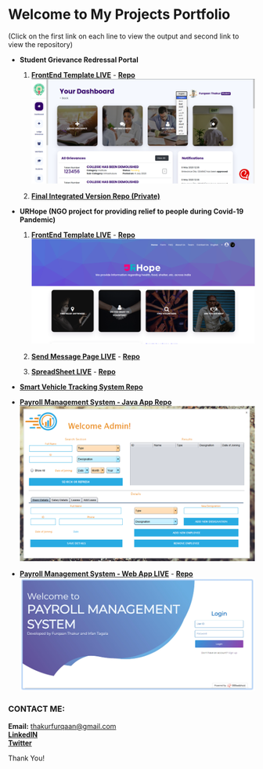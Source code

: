 # Welcome to My Projects Portfolio

(Click on the first link on each line to view the output and second link to view the repository)

- **Student Grievance Redressal Portal**
  1. **[FrontEnd Template LIVE](https://thakurfurqaan.github.io/SGRSFrontEnd/)** - **[Repo](https://github.com/thakurfurqaan/SGRSFrontEnd/)**
  ![alt text](https://github.com/thakurfurqaan/Projects/blob/master/Screenshots/Screenshot%20from%202020-07-31%2018-43-23.png)
  
  2. **[Final Integrated Version Repo (Private)](https://github.com/thakurfurqaan/SGRSFinal/)** 

- **URHope (NGO project for providing relief to people during Covid-19 Pandemic)**
  1. **[FrontEnd Template LIVE](https://thakurfurqaan.github.io/URHope/)** - **[Repo](https://github.com/thakurfurqaan/URHope/)**
  ![alt text](https://github.com/thakurfurqaan/Projects/blob/master/Screenshots/Screenshot%20from%202020-08-23%2017-25-42.png)
  
  2. **[Send Message Page LIVE](https://thakurfurqaan.github.io/URHopeSendMessage/)** - **[Repo](https://github.com/thakurfurqaan/URHopeSendMessage/)**
  
  3. **[SpreadSheet LIVE](https://thakurfurqaan.github.io/URHopeSheet/)** - **[Repo](https://github.com/thakurfurqaan/URHopeSheet/)**
  
- **[Smart Vehicle Tracking System Repo](https://github.com/thakurfurqaan/Smart-Vehicle-Tracking-System)**

- **[Payroll Management System - Java App Repo](https://github.com/thakurfurqaan/Payroll-Management-System-Java)**
![alt text](https://github.com/thakurfurqaan/Payroll-Management-System-Java/blob/master/Screenshots/admin%20home.png)

- **[Payroll Management System - Web App LIVE](http://payrollmngsys.000webhostapp.com/)** - **[Repo](https://github.com/thakurfurqaan/Payroll-Management-System-WebApp/)**
![alt text](https://github.com/thakurfurqaan/Projects/blob/master/Screenshots/1.png)

### CONTACT ME:
**Email:** thakurfurqaan@gmail.com <br>
**[LinkedIN](https://linkedin.com/in/furqaanthakur)** <br>
**[Twitter](https://twitter.com/furqaanthakur)** 

Thank You!

